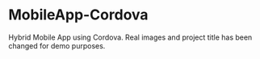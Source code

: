 # MobileApp-Cordova
Hybrid Mobile App using Cordova. Real images and project title has been changed for demo purposes.
